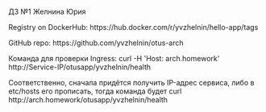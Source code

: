 ДЗ №1 Желнина Юрия
<p>Registry on DockerHub: https://hub.docker.com/r/yvzhelnin/hello-app/tags</p>

<p>GitHub repo: https://github.com/yvzhelnin/otus-arch</p>
<p>Команда для проверки Ingress: curl -H 'Host: arch.homework' http://Service-IP/otusapp/yvzhelnin/health</p>
Соответственно, сначала придётся получить IP-адрес сервиса, либо в etc/hosts его прописать, тогда команда будет curl http://arch.homework/otusapp/yvzhelnin/health
